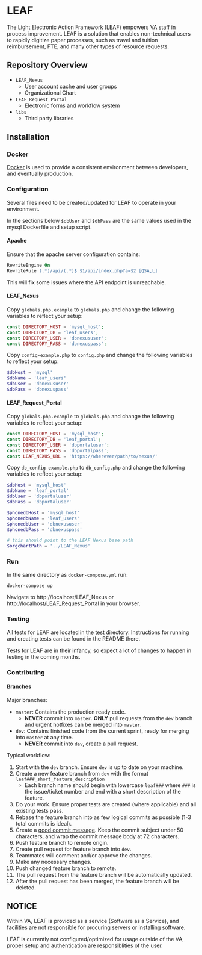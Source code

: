 # LEAF
The Light Electronic Action Framework (LEAF) empowers VA staff in process improvement. LEAF is a solution that enables non-technical users to rapidly digitize paper processes, such as travel and tuition reimbursement, FTE, and many other types of resource requests.

## Repository Overview
* `LEAF_Nexus`
    * User account cache and user groups
    * Organizational Chart
* `LEAF_Request_Portal`
    * Electronic forms and workflow system
* `libs`
    * Third party libraries

## Installation

### Docker

[Docker](https://docker.com) is used to provide a consistent environment between developers, and eventually production.

### Configuration

Several files need to be created/updated for LEAF to operate in your environment.

In the sections below `$dbUser` and `$dbPass` are the same values used in the mysql Dockerfile and setup script.

#### Apache

Ensure that the apache server configuration contains:

```apache
RewriteEngine On
RewriteRule (.*)/api/(.*)$ $1/api/index.php?a=$2 [QSA,L]
```

This will fix some issues where the API endpoint is unreachable.

#### LEAF_Nexus

Copy `globals.php.example` to `globals.php` and change the following variables to reflect your setup:

```php
const DIRECTORY_HOST = 'mysql_host';
const DIRECTORY_DB = 'leaf_users';
const DIRECTORY_USER = 'dbnexususer';
const DIRECTORY_PASS = 'dbnexuspass';
```
	
Copy `config-example.php` to `config.php` and change the following variables to reflect your setup:

```php
$dbHost = 'mysql'
$dbName = 'leaf_users'
$dbUser = 'dbnexususer'
$dbPass = 'dbnexuspass'
```

#### LEAF_Request_Portal 

Copy `globals.php.example` to `globals.php` and change the following variables to reflect your setup:

```php
const DIRECTORY_HOST = 'mysql_host';
const DIRECTORY_DB = 'leaf_portal';
const DIRECTORY_USER = 'dbportaluser';
const DIRECTORY_PASS = 'dbportalpass';
const LEAF_NEXUS_URL = 'https://wherever/path/to/nexus/'
```

Copy `db_config-example.php` to `db_config.php` and change the following variables to reflect your setup:

```php
$dbHost = 'mysql_host'
$dbName = 'leaf_portal'
$dbUser = 'dbportaluser'
$dbPass = 'dbportaluser'

$phonedbHost = 'mysql_host'
$phonedbName = 'leaf_users'
$phonedbUser = 'dbnexususer'
$phonedbPass = 'dbnexuspass'	

# this should point to the LEAF Nexus base path 
$orgchartPath = '../LEAF_Nexus'
```

### Run

In the same directory as `docker-compose.yml` run: 

```bash
docker-compose up
```

Navigate to http://localhost/LEAF_Nexus or http://localhost/LEAF_Request_Portal in your browser.

### Testing

All tests for LEAF are located in the [test](test) directory. Instructions for running and creating tests can be found in the README there.

Tests for LEAF are in their infancy, so expect a lot of changes to happen in testing in the coming months.

### Contributing

#### Branches

Major branches:

* `master`: Contains the production ready code.
  * **NEVER** commit into `master`. **ONLY** pull requests from the `dev` branch and urgent hotfixes can be merged into `master`.
* `dev`: Contains finished code from the current sprint, ready for merging into `master` at any time.
  * **NEVER** commit into `dev`, create a pull request.

Typical workflow:

1. Start with the `dev` branch. Ensure `dev` is up to date on your machine.
1. Create a new feature branch from `dev` with the format `leaf###_short_feature_description`
    * Each branch name should begin with lowercase `leaf###` where `###` is the issue/ticket number and end with a short description of the feature. 
1. Do your work. Ensure proper tests are created (where applicable) and all existing tests pass.
1. Rebase the feature branch into as few logical commits as possible (1-3 total commits is ideal). 
1. Create a [good commit message](https://robots.thoughtbot.com/5-useful-tips-for-a-better-commit-message). Keep the commit subject under 50 characters, and wrap the commit message body at 72 characters.
1. Push feature branch to remote origin.
1. Create pull request for feature branch into `dev`.
1. Teammates will comment and/or approve the changes.
1. Make any necessary changes. 
1. Push changed feature branch to remote.
1. The pull request from the feature branch will be automatically updated.
1. After the pull request has been merged, the feature branch will be deleted.

## NOTICE

Within VA, LEAF is provided as a service (Software as a Service), and facilities are not responsible for procuring servers or installing software.

LEAF is currently not configured/optimized for usage outside of the VA, proper setup and authentication are responsiblities of the user.